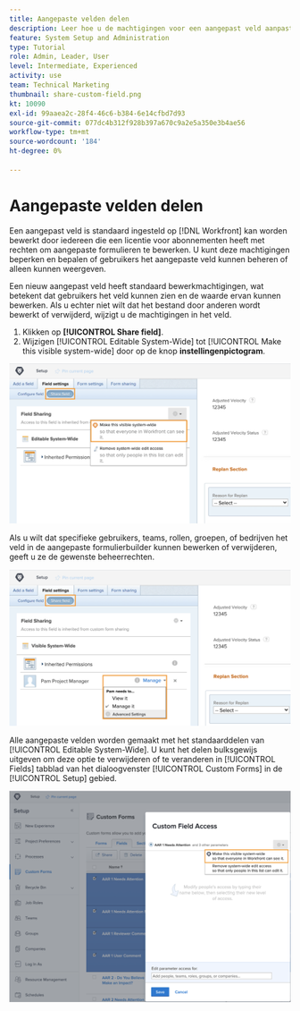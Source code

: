 ```yaml
---
title: Aangepaste velden delen
description: Leer hoe u de machtigingen voor een aangepast veld aanpast om te bepalen of gebruikers het aangepaste veld kunnen beheren of alleen kunnen weergeven.
feature: System Setup and Administration
type: Tutorial
role: Admin, Leader, User
level: Intermediate, Experienced
activity: use
team: Technical Marketing
thumbnail: share-custom-field.png
kt: 10090
exl-id: 99aaea2c-28f4-46c6-b384-6e14cfbd7d93
source-git-commit: 077dc4b312f928b397a670c9a2e5a350e3b4ae56
workflow-type: tm+mt
source-wordcount: '184'
ht-degree: 0%

---
```


# Aangepaste velden delen

Een aangepast veld is standaard ingesteld op [!DNL Workfront] kan worden bewerkt door iedereen die een licentie voor abonnementen heeft met rechten om aangepaste formulieren te bewerken. U kunt deze machtigingen beperken en bepalen of gebruikers het aangepaste veld kunnen beheren of alleen kunnen weergeven.

Een nieuw aangepast veld heeft standaard bewerkmachtigingen, wat betekent dat gebruikers het veld kunnen zien en de waarde ervan kunnen bewerken. Als u echter niet wilt dat het bestand door anderen wordt bewerkt of verwijderd, wijzigt u de machtigingen in het veld.

1. Klikken op **[!UICONTROL Share field]**.
1. Wijzigen [!UICONTROL Editable System-Wide] tot [!UICONTROL Make this visible system-wide] door op de knop **instellingenpictogram**.

![[!UICONTROL Make this visible system-wide] in de [!UICONTROL Share field] subtab](assets/custom-forms-field-sharing-1.png)

Als u wilt dat specifieke gebruikers, teams, rollen, groepen, of bedrijven het veld in de aangepaste formulierbuilder kunnen bewerken of verwijderen, geeft u ze de gewenste beheerrechten.

![[!UICONTROL Share field] subtab in het dialoogvenster [!UICONTROL Field settings] tabblad in de aangepaste formulierbuilder](assets/custom-forms-field-sharing-2.png)

Alle aangepaste velden worden gemaakt met het standaarddelen van [!UICONTROL Editable System-Wide]. U kunt het delen bulksgewijs uitgeven om deze optie te verwijderen of te veranderen in [!UICONTROL Fields] tabblad van het dialoogvenster [!UICONTROL Custom Forms] in de [!UICONTROL Setup] gebied.

![[!UICONTROL Custom Field Access] venster](assets/custom-forms-field-sharing-3.png)
